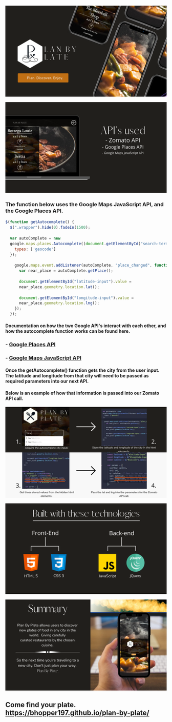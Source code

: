 ![intro](readme-images/intro.png)

![api](readme-images/api.png)

### The function below uses the Google Maps JavaScript API, and the Google Places API.
```Javascript
$(function getAutocomplete() {
  $(".wrapper").hide(0).fadeIn(1500);

  var autoComplete = new 
  google.maps.places.Autocomplete((document.getElementById("search-term")), {
    types: ['geocode']
  });

    google.maps.event.addListener(autoComplete, "place_changed", function() {
      var near_place = autoComplete.getPlace();

      document.getElementById("latitude-input").value = 
      near_place.geometry.location.lat();

      document.getElementById("longitude-input").value = 
      near_place.geometry.location.lng();
    });
  });
 ```
 #### Documentation on how the two Google API's interact with each other, and how the autocomplete function works can be found here.
  ### - <a href="https://developers.google.com/places/web-service/autocomplete">Google Places API</a>
  ### - <a href="https://developers.google.com/maps/documentation/javascript/overview">Google Maps JavaScript API</a>


#### Once the getAutocomplete() function gets the city from the user input. The latitude and longitude from that city will need to be passed as required parameters into our next API.
#### Below is an example of how that information is passed into our Zomato API call.
![code-example](readme-images/code.png)

![tech-used](readme-images/tech.png)

![end-summary](readme-images/summary.png)
## Come find your plate. https://bhopper197.github.io/plan-by-plate/
